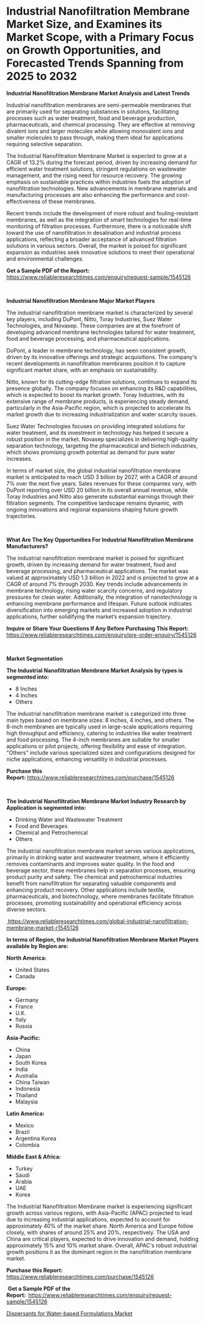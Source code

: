 <p><h1>Industrial Nanofiltration Membrane Market Size, and Examines its Market Scope, with a Primary Focus on Growth Opportunities, and Forecasted Trends Spanning from 2025 to 2032</h1></p><p><strong>Industrial Nanofiltration Membrane Market Analysis and Latest Trends</strong></p>
<p><p>Industrial nanofiltration membranes are semi-permeable membranes that are primarily used for separating substances in solutions, facilitating processes such as water treatment, food and beverage production, pharmaceuticals, and chemical processing. They are effective at removing divalent ions and larger molecules while allowing monovalent ions and smaller molecules to pass through, making them ideal for applications requiring selective separation.</p><p>The Industrial Nanofiltration Membrane Market is expected to grow at a CAGR of 13.2% during the forecast period, driven by increasing demand for efficient water treatment solutions, stringent regulations on wastewater management, and the rising need for resource recovery. The growing emphasis on sustainable practices within industries fuels the adoption of nanofiltration technologies. New advancements in membrane materials and manufacturing processes are also enhancing the performance and cost-effectiveness of these membranes.</p><p>Recent trends include the development of more robust and fouling-resistant membranes, as well as the integration of smart technologies for real-time monitoring of filtration processes. Furthermore, there is a noticeable shift toward the use of nanofiltration in desalination and industrial process applications, reflecting a broader acceptance of advanced filtration solutions in various sectors. Overall, the market is poised for significant expansion as industries seek innovative solutions to meet their operational and environmental challenges.</p></p>
<p><strong>Get a Sample PDF of the Report:&nbsp;</strong> <a href="https://www.reliableresearchtimes.com/enquiry/request-sample/1545126?utm_campaign=2116&utm_medium=2&utm_source=Github&utm_content=ia&utm_term=02022025&utm_id=industrial-nanofiltration-membrane">https://www.reliableresearchtimes.com/enquiry/request-sample/1545126</a></p>
<p>&nbsp;</p>
<p><strong>Industrial Nanofiltration Membrane Major Market Players</strong></p>
<p><p>The industrial nanofiltration membrane market is characterized by several key players, including DuPont, Nitto, Toray Industries, Suez Water Technologies, and Novasep. These companies are at the forefront of developing advanced membrane technologies tailored for water treatment, food and beverage processing, and pharmaceutical applications.</p><p>DuPont, a leader in membrane technology, has seen consistent growth, driven by its innovative offerings and strategic acquisitions. The company's recent developments in nanofiltration membranes position it to capture significant market share, with an emphasis on sustainability.</p><p>Nitto, known for its cutting-edge filtration solutions, continues to expand its presence globally. The company focuses on enhancing its R&D capabilities, which is expected to boost its market growth. Toray Industries, with its extensive range of membrane products, is experiencing steady demand, particularly in the Asia-Pacific region, which is projected to accelerate its market growth due to increasing industrialization and water scarcity issues.</p><p>Suez Water Technologies focuses on providing integrated solutions for water treatment, and its investment in technology has helped it secure a robust position in the market. Novasep specializes in delivering high-quality separation technology, targeting the pharmaceutical and biotech industries, which shows promising growth potential as demand for pure water increases.</p><p>In terms of market size, the global industrial nanofiltration membrane market is anticipated to reach USD 3 billion by 2027, with a CAGR of around 7% over the next five years. Sales revenues for these companies vary, with DuPont reporting over USD 20 billion in its overall annual revenue, while Toray Industries and Nitto also generate substantial earnings through their filtration segments. The competitive landscape remains dynamic, with ongoing innovations and regional expansions shaping future growth trajectories.</p></p>
<p>&nbsp;</p>
<p><strong>What Are The Key Opportunities For Industrial Nanofiltration Membrane Manufacturers?</strong></p>
<p><p>The industrial nanofiltration membrane market is poised for significant growth, driven by increasing demand for water treatment, food and beverage processing, and pharmaceutical applications. The market was valued at approximately USD 1.3 billion in 2022 and is projected to grow at a CAGR of around 7% through 2030. Key trends include advancements in membrane technology, rising water scarcity concerns, and regulatory pressures for clean water. Additionally, the integration of nanotechnology is enhancing membrane performance and lifespan. Future outlook indicates diversification into emerging markets and increased adoption in industrial applications, further solidifying the market’s expansion trajectory.</p></p>
<p><strong>Inquire or Share Your Questions If Any Before Purchasing This Report:</strong> <a href="https://www.reliableresearchtimes.com/enquiry/pre-order-enquiry/1545126?utm_campaign=2116&utm_medium=2&utm_source=Github&utm_content=ia&utm_term=02022025&utm_id=industrial-nanofiltration-membrane">https://www.reliableresearchtimes.com/enquiry/pre-order-enquiry/1545126</a></p>
<p>&nbsp;</p>
<p><strong>Market Segmentation</strong></p>
<p><strong>The Industrial Nanofiltration Membrane Market Analysis by types is segmented into:</strong></p>
<p><ul><li>8 Inches</li><li>4 Inches</li><li>Others</li></ul></p>
<p><p>The industrial nanofiltration membrane market is categorized into three main types based on membrane sizes: 8 inches, 4 inches, and others. The 8-inch membranes are typically used in large-scale applications requiring high throughput and efficiency, catering to industries like water treatment and food processing. The 4-inch membranes are suitable for smaller applications or pilot projects, offering flexibility and ease of integration. "Others" include various specialized sizes and configurations designed for niche applications, enhancing versatility in industrial processes.</p></p>
<p><strong>Purchase this Report:&nbsp;</strong><a href="https://www.reliableresearchtimes.com/purchase/1545126?utm_campaign=2116&utm_medium=2&utm_source=Github&utm_content=ia&utm_term=02022025&utm_id=industrial-nanofiltration-membrane">https://www.reliableresearchtimes.com/purchase/1545126</a></p>
<p>&nbsp;</p>
<p><strong>The Industrial Nanofiltration Membrane Market Industry Research by Application is segmented into:</strong></p>
<p><ul><li>Drinking Water and Wastewater Treatment</li><li>Food and Beverages</li><li>Chemical and Petrochemical</li><li>Others</li></ul></p>
<p><p>The industrial nanofiltration membrane market serves various applications, primarily in drinking water and wastewater treatment, where it efficiently removes contaminants and improves water quality. In the food and beverage sector, these membranes help in separation processes, ensuring product purity and safety. The chemical and petrochemical industries benefit from nanofiltration for separating valuable components and enhancing product recovery. Other applications include textile, pharmaceuticals, and biotechnology, where membranes facilitate filtration processes, promoting sustainability and operational efficiency across diverse sectors.</p></p>
<p><a href="https://www.reliableresearchtimes.com/global-industrial-nanofiltration-membrane-market-r1545126?utm_campaign=2116&utm_medium=2&utm_source=Github&utm_content=ia&utm_term=02022025&utm_id=industrial-nanofiltration-membrane">&nbsp;https://www.reliableresearchtimes.com/global-industrial-nanofiltration-membrane-market-r1545126</a></p>
<p><strong>In terms of Region, the Industrial Nanofiltration Membrane Market Players available by Region are:</strong></p>
<p>
    <p> <strong> North America: </strong>
        <ul>
            <li>United States</li>
            <li>Canada</li>
        </ul>
        </p> 
    <p> <strong> Europe: </strong>
        <ul>
            <li>Germany</li>
            <li>France</li>
            <li>U.K.</li>
            <li>Italy</li>
            <li>Russia</li>
        </ul>
        </p> 
    <p> <strong> Asia-Pacific: </strong>
        <ul>
            <li>China</li>
            <li>Japan</li>
            <li>South Korea</li>
            <li>India</li>
            <li>Australia</li>
            <li>China Taiwan</li>
            <li>Indonesia</li>
            <li>Thailand</li>
            <li>Malaysia</li>
        </ul>
        </p> 
    <p> <strong> Latin America: </strong>
        <ul>
            <li>Mexico</li>
            <li>Brazil</li>
            <li>Argentina Korea</li>
            <li>Colombia</li>
        </ul>
        </p> 
    <p> <strong> Middle East & Africa: </strong>
        <ul>
            <li>Turkey</li>
            <li>Saudi</li>
            <li>Arabia</li>
            <li>UAE</li>
            <li>Korea</li>
        </ul>
    </p>
    </p>
<p><p>The Industrial Nanofiltration Membrane market is experiencing significant growth across various regions, with Asia-Pacific (APAC) projected to lead due to increasing industrial applications, expected to account for approximately 40% of the market share. North America and Europe follow closely, with shares of around 25% and 20%, respectively. The USA and China are critical players, expected to drive innovation and demand, holding approximately 15% and 10% market share. Overall, APAC's robust industrial growth positions it as the dominant region in the nanofiltration membrane market.</p></p>
<p><strong>Purchase this Report: </strong><a href="https://www.reliableresearchtimes.com/purchase/1545126?utm_campaign=2116&utm_medium=2&utm_source=Github&utm_content=ia&utm_term=02022025&utm_id=industrial-nanofiltration-membrane">https://www.reliableresearchtimes.com/purchase/1545126</a></p>
<p>&nbsp;<strong>Get a Sample PDF of the Report:&nbsp;&nbsp;</strong><a href="https://www.reliableresearchtimes.com/enquiry/request-sample/1545126?utm_campaign=2116&utm_medium=2&utm_source=Github&utm_content=ia&utm_term=02022025&utm_id=industrial-nanofiltration-membrane">https://www.reliableresearchtimes.com/enquiry/request-sample/1545126</a></p>
<p><strong></strong></p>
<p><p><a href="https://github.com/petbigbeepjn/Market-Research-Report-List-1/blob/main/dispersants-for-water-based-formulations-market.md?utm_campaign=2116&utm_medium=2&utm_source=Github&utm_content=ia&utm_term=02022025&utm_id=industrial-nanofiltration-membrane">Dispersants for Water-based Formulations Market</a></p></p>